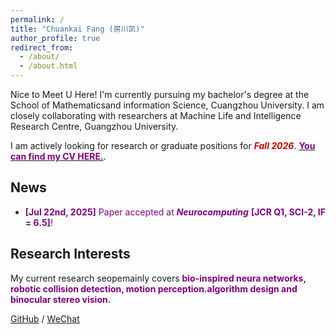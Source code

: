 ```yaml
---
permalink: /
title: "Chuankai Fang (房川凯)"
author_profile: true
redirect_from: 
  - /about/
  - /about.html
---
```



Nice to Meet U Here! 
I'm currently pursuing my bachelor's degree at the School of Mathematicsand information Science, Cuangzhou University. 
I am closely collaborating with researchers at Machine Life and Intelligence Research Centre, Guangzhou University.


I am actively looking for research or graduate positions for ***<font color = '#CC0000'>Fall 2026</font>***. [**<font color = '#800080'>You can find my CV HERE.</font>**](../assets/CV.pdf).


## News

* <font color = '#800080'>**[Jul 22nd, 2025]** Paper accepted at ***Neurocomputing*** **[JCR Q1, SCI-2, IF = 6.5]**!</font>



## Research Interests

My current research seopemainly covers **<font color = '#800080'>bio-inspired neura networks, robotic collision detection, motion perception.algorithm design and binocular stereo vision.
</font>**





[GitHub](https://github.com/TOTOT123456) / [WeChat](../images/ckf.png) 
